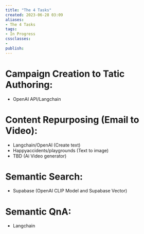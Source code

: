 ```yaml
---
title: "The 4 Tasks"
created: 2023-06-28 03:09
aliases: 
- The 4 Tasks
tags:
- In Progress
cssclasses:
- 
publish:
---
```


<!-- 
tags: 
-->

<!--internal
parent:: [[]]
child:: [[]]
related:: [[]]
-->

<!--external
- []()
-->

# Campaign Creation to Tatic Authoring: 
- OpenAI API/Langchain

# Content Repurposing (Email to Video): 
- Langchain/OpenAI (Create text)
- Happyaccidents/playgrounds (Text to image)
- TBD (Ai Video generator)

# Semantic Search: 
- Supabase (OpenAI CLIP Model and Supabase Vector)

# Semantic QnA: 
- Langchain